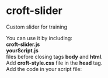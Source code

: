 # croft-slider
Custom slider for training

You can use it by including:<br>
<b>croft-slider.js</b><br>
<b>yourScript.js</b><br>
files before closing tags <b>body</b> and <b>html</b>.<br>
Add <b>croft-style.css</b> file in the <b>head</b> tag.<br>
Add the code in your script file:<br>
<pre>
<script>
   new CroftSlider({
      slider: '.slider',     // insert your slider class
      slide: '.slide',       // insert your slide class
      slidesPadding: 10,     // paddings between slides (in pixels)
      slidesToShow: 3,       // count of slides on the page
      slidesToScroll: 3,     // how many slides do you want to scroll
      variableHeight: false, // different slide heights, check true/false
      autoplayDelay: 4000,   // delay before a slide moving
      arrows: true,          // show arrows (default = true)
      dots: false,           // show dots (defauot = false)
   });
 </script>
 </pre>
